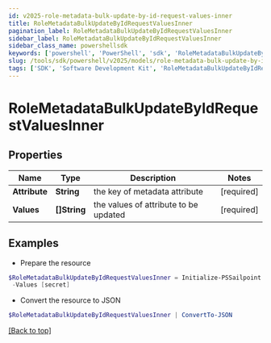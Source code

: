 ```yaml
---
id: v2025-role-metadata-bulk-update-by-id-request-values-inner
title: RoleMetadataBulkUpdateByIdRequestValuesInner
pagination_label: RoleMetadataBulkUpdateByIdRequestValuesInner
sidebar_label: RoleMetadataBulkUpdateByIdRequestValuesInner
sidebar_class_name: powershellsdk
keywords: ['powershell', 'PowerShell', 'sdk', 'RoleMetadataBulkUpdateByIdRequestValuesInner', 'V2025RoleMetadataBulkUpdateByIdRequestValuesInner'] 
slug: /tools/sdk/powershell/v2025/models/role-metadata-bulk-update-by-id-request-values-inner
tags: ['SDK', 'Software Development Kit', 'RoleMetadataBulkUpdateByIdRequestValuesInner', 'V2025RoleMetadataBulkUpdateByIdRequestValuesInner']
---
```



# RoleMetadataBulkUpdateByIdRequestValuesInner

## Properties

Name | Type | Description | Notes
------------ | ------------- | ------------- | -------------
**Attribute** | **String** | the key of metadata attribute | [required]
**Values** | **[]String** | the values of attribute to be updated | [required]

## Examples

- Prepare the resource
```powershell
$RoleMetadataBulkUpdateByIdRequestValuesInner = Initialize-PSSailpoint.V2025RoleMetadataBulkUpdateByIdRequestValuesInner  -Attribute iscFederalClassifications `
 -Values [secret]
```

- Convert the resource to JSON
```powershell
$RoleMetadataBulkUpdateByIdRequestValuesInner | ConvertTo-JSON
```


[[Back to top]](#) 

